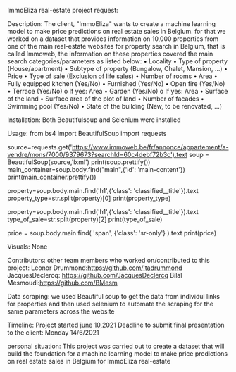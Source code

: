 ImmoEliza real-estate project request: 


Description: The client, "ImmoEliza" wants to create a machine learning model to make price predictions on real estate sales in Belgium. for that we worked on a dataset that provides information on 10,000 properties from one of the main real-estate websites for property search in Belgium, that is called Immoweb, the information on these properties covered the main search categories/parameters as listed below: 
  •	Locality
  •	Type of property (House/apartment)
  •	Subtype of property (Bungalow, Chalet, Mansion, ...)
  •	Price
  •	Type of sale (Exclusion of life sales)
  •	Number of rooms
  •	Area
  •	Fully equipped kitchen (Yes/No)
  •	Furnished (Yes/No)
  •	Open fire (Yes/No)
  •	Terrace (Yes/No)
  o	If yes: Area
  •	Garden (Yes/No)
  o	If yes: Area
  •	Surface of the land
  •	Surface area of the plot of land
  •	Number of facades
  •	Swimming pool (Yes/No)
  •	State of the building (New, to be renovated, ...)

Installation:
Both Beautifulsoup and Selenium were installed 

Usage:
from bs4 import BeautifulSoup
import requests

source=requests.get('https://www.immoweb.be/fr/annonce/appartement/a-vendre/mons/7000/9379673?searchId=60c4debf72b3c').text
soup = BeautifulSoup(source,'lxml')
print(soup.prettify())
main_container=soup.body.find("main",{'id': 'main-content'})
print(main_container.prettify())

property=soup.body.main.find('h1',{'class': 'classified__title'}).text
property_type=str.split(property)[0]
print(property_type)

property=soup.body.main.find('h1',{'class': 'classified__title'}).text
type_of_sale=str.split(property)[2]
print(type_of_sale)

price = soup.body.main.find( 'span', {'class': 'sr-only'} ).text
print(price)

Visuals:
None

Contributors:
other team members who worked on/contributed to this project:
Leonor Drummond:https://github.com/ltadrummond
JacquesDeclercq: https://github.com/JacquesDeclercq
Bilal Mesmoudi:https://github.com/BMesm


Data scraping: 
we used Beautiful soup to get the data from individul links for properties and then used selenium to automate the scraping for the same parameters across the website

Timeline: 
Project started june 10,2021 
Deadline to submit final presentation to the client: Monday 14/6/2021

personal situation:
This project was carried out to create a dataset that will build the foundation for a machine learning model to make price predictions on real estate sales in Belgium for ImmoEliza real-estate

